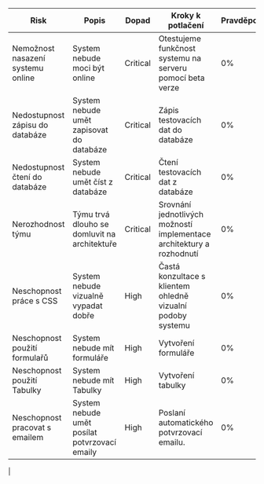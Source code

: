 |Risk	|Popis|	Dopad	|Kroky k potlačení|	Pravděpodobnost|
|---|---|---|---|---|
Nemožnost nasazení systemu online|	System nebude moci být online|	Critical|Otestujeme funkčnost systemu na serveru pomocí beta verze|	0%|
Nedostupnost zápisu do databáze|	System nebude umět zapisovat do databáze	|Critical|	Zápis testovacích dat do  databáze	|0%
Nedostupnost čtení do databáze	|System nebude umět číst z databáze|	Critical	|Čtení  testovacích dat z databáze	|0%	
Nerozhodnost týmu |Týmu trvá dlouho se domluvit na architektuře |	Critical	|Srovnání jednotlivých možností implementace architektury a rozhodnutí	|0%	
Neschopnost práce s CSS	|System nebude vizualně vypadat dobře|	High	|Častá konzultace s klientem ohledně vizualní podoby systemu	|0%
Neschopnost použití formulařů|	System nebude mít formuláře|	High|	Vytvoření formuláře	|0%
Neschopnost použití Tabulky|	System nebude mít Tabulky|	High|	Vytvoření tabulky	|0%
Neschopnost pracovat s emailem |	System nebude umět posílat potvrzovací emaily	|High	|Poslaní automatického potvrzovací emailu. 	|0%
				
|
